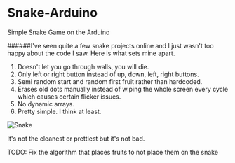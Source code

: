 # Snake-Arduino
Simple Snake Game on the Arduino

######I've seen quite a few snake projects online and I just wasn't too happy about the code I saw. Here is what sets mine apart. 
1. Doesn't let you go through walls, you will die.
2. Only left or right button instead of up, down, left, right buttons.
3. Semi random start and random first fruit rather than hardcoded. 
4. Erases old dots manually instead of wiping the whole screen every cycle which causes certain flicker issues. 
5. No dynamic arrays.
6. Pretty simple. I think at least. 


![Snake](snake2.gif)

It's not the cleanest or prettiest but it's not bad.

TODO: Fix the algorithm that places fruits to not place them on the snake

